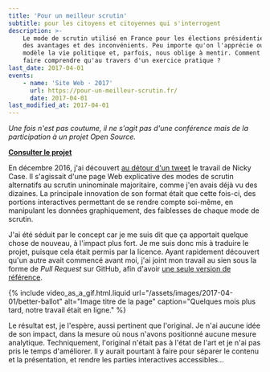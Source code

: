```yaml
---
title: 'Pour un meilleur scrutin'
subtitle: pour les citoyens et citoyennes qui s'interrogent
description: >-
    Le mode de scrutin utilisé en France pour les élections présidentielles a
    des avantages et des inconvénients. Peu importe qu'on l'apprécie ou non, il
    modèle la vie politique et, parfois, nous oblige à mentir. Comment mieux le
    faire comprendre qu'au travers d'un exercice pratique ?
last_date: 2017-04-01
events:
    - name: 'Site Web · 2017'
      url: https://pour-un-meilleur-scrutin.fr/
      date: 2017-04-01
last_modified_at: 2017-04-01
---
```


_Une fois n'est pas coutume, il ne s'agit pas d'une conférence mais de la
participation à un projet Open Source._

**[Consulter le projet](https://pour-un-meilleur-scrutin.fr/)**

En décembre 2016, j'ai découvert
[au détour d'un tweet](https://twitter.com/ncasenmare/status/807984252994330624)
le travail de Nicky Case. Il s'agissait d'une page Web explicative des modes de
scrutin alternatifs au scrutin uninominale majoritaire, comme j'en avais déjà vu
des dizaines. La principale innovation de son format était que cette fois-ci,
des portions interactives permettant de se rendre compte soi-même, en manipulant
les données graphiquement, des faiblesses de chaque mode de scrutin.

J'ai été séduit par le concept car je me suis dit que ça apportait quelque chose
de nouveau, à l'impact plus fort. Je me suis donc mis à traduire le projet,
puisque cela était permis par la licence. Ayant rapidement découvert qu'un autre
avait commencé avant moi, j'ai joint mon travail au sien sous la forme de
<i lang="en">Pull Request</i> sur GitHub, afin d'avoir
[une seule version de référence](https://github.com/xDEADC0DE/ballot-fr 'Code source du projet Pour Un Meilleur Scrutin').

{% include video_as_a_gif.html.liquid
url="/assets/images/2017-04-01/better-ballot"
alt="Image titre de la page"
caption="Quelques mois plus tard, notre travail était en ligne."
%}

Le résultat est, je l'espère, aussi pertinent que l'original. Je n'ai aucune
idée de son impact, dans la mesure où nous n'avons positionné aucune mesure
analytique. Techniquement, l'original n'était pas à l'état de l'art et je n'ai
pas pris le temps d'améliorer. Il y aurait pourtant à faire pour séparer le
contenu et la présentation, et rendre les parties interactives accessibles…
